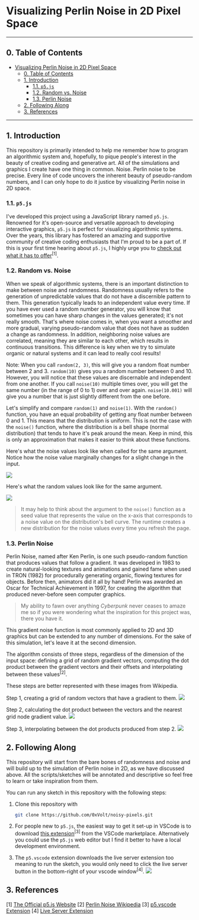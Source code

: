 # Visualizing Perlin Noise in 2D Pixel Space

---

## 0. Table of Contents
- [Visualizing Perlin Noise in 2D Pixel Space](#visualizing-perlin-noise-in-2d-pixel-space)
  - [0. Table of Contents](#0-table-of-contents)
  - [1. Introduction](#1-introduction)
    - [1.1. `p5.js`](#11-p5js)
    - [1.2. Random vs. Noise](#12-random-vs-noise)
    - [1.3. Perlin Noise](#13-perlin-noise)
  - [2. Following Along](#2-following-along)
  - [3. References](#3-references)

---

## 1. Introduction

This repository is primarily intended to help me remember how to program an algorithmic system and, hopefully, to pique people's interest in the beauty of creative coding and generative art. All of the simulations and graphics I create have one thing in common. Noise. Perlin noise to be precise. Every line of code uncovers the inherent beauty of pseudo-random numbers, and I can only hope to do it justice by visualizing Perlin noise in 2D space.

### 1.1. `p5.js`

I've developed this project using a JavaScript library named `p5.js`. Renowned for it's open-source and versatile approach to developing interactive graphics, `p5.js` is perfect for visualizing algorithmic systems. Over the years, this library has fostered an amazing and supportive community of creative coding enthusiasts that I'm proud to be a part of. If this is your first time hearing about `p5.js`, I highly urge you to [check out what it has to offer](https://p5js.org/)<sup>[1]</sup>. 

### 1.2. Random vs. Noise

When we speak of algorithmic systems, there is an important distinction to make between noise and randomness. Randomness usually refers to the generation of unpredictable values that do not have a discernible pattern to them. This generation typically leads to an independent value every time. If you have ever used a random number generator, you will know that sometimes you can have sharp changes in the values generated; it's not really smooth. That's where noise comes in, when you want a smoother and more gradual, varying pseudo-random value that does not have as sudden a change as randomness. In addition, neighboring noise values are correlated, meaning they are similar to each other, which results in continuous transitions. This difference is key when we try to simulate organic or natural systems and it can lead to really cool results! 

Note:
When you call `random(2, 3)`, this will give you a random float number between 2 and 3. `random(10)` gives you a random number between 0 and 10. However, you will notice that these values are discernable and independent from one another. If you call `noise(10)` multiple times over, you will get the same number (in the range of 0 to 1) over and over again. `noise(10.001)` will give you a number that is just slightly different from the one before.

Let's simplify and compare `random(1)` and `noise(1)`. With the `random()` function, you have an equal probability of getting any float number between 0 and 1. This means that the distribution is uniform. This is not the case with the `noise()` function, where the distribution is a bell shape (normal distribution) that tends to have it's peak around the mean. Keep in mind, this is only an approximation that makes it easier to think about these functions.

Here's what the noise values look like when called for the same argument. Notice how the noise value marginally changes for a slight change in the input. 

![](./assets/noise-values-console.png)

Here's what the random values look like for the same argument.

![](./assets/random-values-console.png)

> It may help to think about the argument to the `noise()` function as a seed value that represents the value on the x-axis that corresponds to a noise value on the distribution's bell curve. The runtime creates a new distribution for the noise values every time you refresh the page. 

### 1.3. Perlin Noise

Perlin Noise, named after Ken Perlin, is one such pseudo-random function that produces values that follow a gradient. It was developed in 1983 to create natural-looking textures and animations and gained fame when used in TRON (1982) for procedurally generating organic, flowing textures for objects. Before then, animators did it all by hand! Perlin was awarded an Oscar for Technical Achievement in 1997, for creating the algorithm that produced never-before seen computer graphics. 

> My ability to fawn over anything *Cyberpunk* never ceases to amaze me so if you were wondering what the inspiration for this project was, there you have it.

This gradient noise function is most commonly applied to 2D and 3D graphics but can be extended to any number of dimensions. For the sake of this simulation, let's leave it at the second dimension. 

The algorithm consists of three steps, regardless of the dimension of the input space: defining a grid of random gradient vectors, computing the dot product between the gradient vectors and their offsets and interpolating between these values<sup>[2]</sup>.

These steps are better represented with these images from Wikipedia.

Step 1, creating a grid of random vectors that have a gradient to them.
![](./assets/1-PerlinNoiseGradientGrid.svg.png)

Step 2, calculating the dot product between the vectors and the nearest grid node gradient value.
![](./assets/2-PerlinNoiseDotProducts.svg.png)

Step 3, interpolating between the dot products produced from step 2.
![](./assets/3-PerlinNoiseInterpolated.svg.png)

## 2. Following Along

This repository will start from the bare bones of randomness and noise and will build up to the simulation of Perlin noise in 2D, as we have discussed above. All the scripts/sketches will be annotated and descriptive so feel free to learn or take inspiration from them.

You can run any sketch in this repository with the following steps:

1. Clone this repository with 
   ```bash
   git clone https://github.com/0xVolt/noisy-pixels.git
   ```

2. For people new to `p5.js`, the easiest way to get it set-up in VSCode is to download [this extension](https://marketplace.visualstudio.com/items?itemName=samplavigne.p5-vscode)<sup>[3]</sup> from the VSCode marketplace. Alternatively you could use the `p5.js` web editor but I find it better to have a local development environment.  

3. The `p5.vscode` extension downloads the live server extension too meaning to run the sketch, you would only need to click the live server button in the bottom-right of your vscode window<sup>[4]</sup>.
   ![](./assets/4-vscode-live-server-statusbar-3.jpg)

## 3. References
[1] [The Official p5.js Website](https://p5js.org/)
[2] [Perlin Noise Wikipedia](https://en.wikipedia.org/wiki/Perlin_noise)
[3] [p5.vscode Extension](https://marketplace.visualstudio.com/items?itemName=samplavigne.p5-vscode)
[4] [Live Server Extension](https://marketplace.visualstudio.com/items?itemName=ritwickdey.LiveServer)